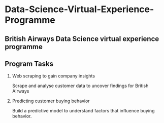 # Data-Science-Virtual-Experience-Programme

## British Airways Data Science virtual experience programme

## Program Tasks

1. Web scraping to gain company insights

	Scrape and analyse customer data to uncover findings for British Airways

2. Predicting customer buying behavior

	Build a predictive model to understand factors that influence buying behavior.

